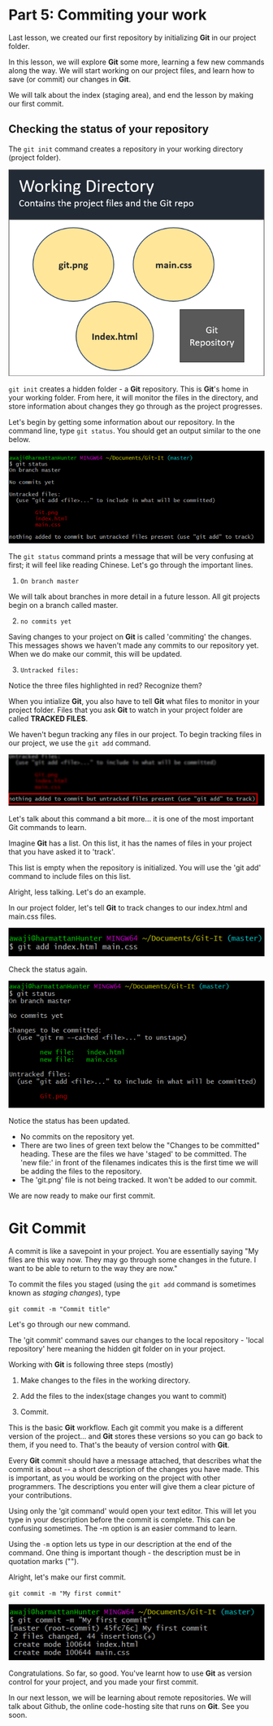 # Part 5: Commiting your work 

Last lesson, we created our first repository by initializing __Git__ in our project folder.

In this lesson, we will explore __Git__ some more, learning a few new commands along the way. We will start working on our project files, and learn how to save (or commit) our changes in __Git__. 

We will talk about the index (staging area), and end the lesson by making our first commit.


## Checking the status of your repository

The `git init` command creates a repository in your working directory (project folder).  

![__Git__ Status](./images/25-WorkingDirectory.png) 

`git init` creates a hidden folder - a __Git__ repository. This is __Git__'s home in your working folder. From here, it will monitor the files in the directory, and store information about changes they go through as the project progresses. 

Let's begin by getting some information about our repository. In the command line, type `git status`. You should get an output similar to the one below.

![__Git__ Status](./images/26-GitStatus.png)  

The `git status` command prints a message that will be very confusing at first; it will feel like reading Chinese. Let's go through the important lines.

 1. ` On branch master `

We will talk about branches in more detail in a future lesson.  All git projects begin on a branch called master.

 2. `no commits yet`

Saving changes to your project on __Git__ is called 'commiting' the changes. This messages shows we haven't made any commits to our repository yet. When we do make our commit, this will be updated.
 
 3. `Untracked files: `  
   
Notice the three files highlighted in red? Recognize them?

When you intialize __Git__, you also have to tell __Git__ what files to monitor in your project folder. Files that you ask __Git__ to watch in your project folder are called __TRACKED FILES__.

We haven't begun tracking any files in our project. To begin tracking files in our project, we use the `git add` command.

![__Git__ Status](./images/29-GitStatusHighlight.png)

Let's talk about this command a bit more... it is one of the most important Git commands to learn.

Imagine __Git__ has a list. On this list, it has the names of files in your project that you have asked it to 'track'. 

This list is empty when the repository is initialized. You will use the 'git add' command to include files on this list.

Alright, less talking. Let's do an example.

In our project folder, let's tell __Git__ to track changes to our index.html and main.css files.

![__Git__ Status](./images/27-GitAddCommand.png)

Check the status again.  

![__Git__ Status](./images/28-StatusAfterAdd.png)  

Notice the status has been updated.
 - No commits on the repository yet.
 - There are two lines of green text below the "Changes to be committed" heading. These are the files we have 'staged' to be committed. The 'new file:' in front of the filenames indicates this is the first time we will be adding the files to the repository.
- The 'git.png' file is not being tracked. It won't be added to our commit.  

We are now ready to make our first commit.

# __Git__ Commit
A commit is like a savepoint in your project. You are essentially saying "My files are this way now. They may go through some changes in the future. I want to be able to return to the way they are now."

To commit the files you staged (using the `git add` command is sometimes known as _staging changes_), type  

`git commit -m "Commit title"`  

Let's go through our new command.

The 'git commit' command saves our changes to the local repository - 'local repository' here meaning the hidden git folder on in your project.

Working with __Git__ is following three steps (mostly)  
1. Make changes to the files in the working directory.

2. Add the files to the index(stage changes you want to commit)  

3. Commit.  

This is the basic __Git__ workflow. Each git commit you make is a different version of the project... and __Git__ stores these versions so you can go back to them, if you need to. That's the beauty of version control with __Git__.

Every __Git__ commit should have a message attached, that describes what the commit is about -- a short description of the changes you have made. This is important, as you would be working on the project with other programmers. The descriptions you enter will give them a clear picture of your contributions.

Using only the 'git command' would open your text editor. This will let you type in your description before the commit is complete. This can be confusing sometimes. The -m option is an easier command to learn.

Using the `-m` option lets us type in our description at the end of the command. One thing is important though - the description must be in quotation marks ("").

Alright, let's make our first commit.

`git commit -m "My first commit"`  

![__Git__ Status](./images/30-FirstCommit.png)  

Congratulations. So far, so good. You've learnt how to use __Git__ as version control for your project, and you made your first commit.

In our next lesson, we will be learning about remote repositories. We will talk about Github, the online code-hosting site that runs on __Git__. See you soon.